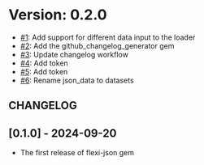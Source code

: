 # Version: 0.2.0

* [#1](https://github.com/GD-Personal/flexi-json/pull/1): Add support for different data input to the loader
* [#2](https://github.com/GD-Personal/flexi-json/pull/2): Add the github_changelog_generator gem
* [#3](https://github.com/GD-Personal/flexi-json/pull/3): Update changelog workflow
* [#4](https://github.com/GD-Personal/flexi-json/pull/4): Add token
* [#5](https://github.com/GD-Personal/flexi-json/pull/5): Add token
* [#6](https://github.com/GD-Personal/flexi-json/pull/6): Rename json_data to datasets


## CHANGELOG

## [0.1.0] - 2024-09-20

- The first release of flexi-json gem
